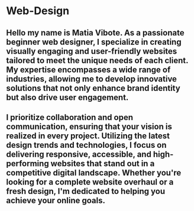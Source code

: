 # Web-Design
## Hello my name is Matia Vibote. As a passionate beginner web designer, I specialize in creating visually engaging and user-friendly websites tailored to meet the unique needs of each client. My expertise encompasses a wide range of industries, allowing me to develop innovative solutions that not only enhance brand identity but also drive user engagement.

## I prioritize collaboration and open communication, ensuring that your vision is realized in every project. Utilizing the latest design trends and technologies, I focus on delivering responsive, accessible, and high-performing websites that stand out in a competitive digital landscape. Whether you're looking for a complete website overhaul or a fresh design, I'm dedicated to helping you achieve your online goals.